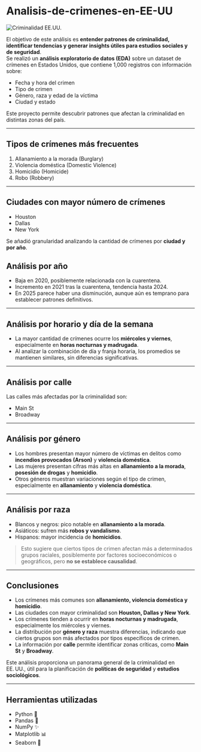 # Analisis-de-crimenes-en-EE-UU
<img src="https://github.com/user-attachments/assets/7a8e5585-faa1-407b-bb3f-c917280128ef" alt="Criminalidad EE.UU." style="max-width:100%; height:auto; display:block; margin:auto;" />

El objetivo de este análisis es **entender patrones de criminalidad, identificar tendencias y generar insights útiles para estudios sociales y de seguridad**.  
Se realizó un **análisis exploratorio de datos (EDA)** sobre un dataset de crímenes en Estados Unidos, que contiene 1,000 registros con información sobre:  
- Fecha y hora del crimen  
- Tipo de crimen  
- Género, raza y edad de la víctima  
- Ciudad y estado  

Este proyecto permite descubrir patrones que afectan la criminalidad en distintas zonas del país.  

---

## Tipos de crímenes más frecuentes
1. Allanamiento a la morada (Burglary)  
2. Violencia doméstica (Domestic Violence)  
3. Homicidio (Homicide)  
4. Robo (Robbery)  

---

## Ciudades con mayor número de crímenes
- Houston  
- Dallas  
- New York  

Se añadió granularidad analizando la cantidad de crímenes por **ciudad y por año**.  

## Análisis por año
- Baja en 2020, posiblemente relacionada con la cuarentena.  
- Incremento en 2021 tras la cuarentena, tendencia hasta 2024.  
- En 2025 parece haber una disminución, aunque aún es temprano para establecer patrones definitivos.  

---

## Análisis por horario y día de la semana
- La mayor cantidad de crímenes ocurre los **miércoles y viernes**, especialmente en **horas nocturnas y madrugada**.  
- Al analizar la combinación de día y franja horaria, los promedios se mantienen similares, sin diferencias significativas.  

---

## Análisis por calle
Las calles más afectadas por la criminalidad son:  
- Main St  
- Broadway  

---

## Análisis por género
- Los hombres presentan mayor número de víctimas en delitos como **incendios provocados (Arson)** y **violencia doméstica**.  
- Las mujeres presentan cifras más altas en **allanamiento a la morada**, **posesión de drogas** y **homicidio**.  
- Otros géneros muestran variaciones según el tipo de crimen, especialmente en **allanamiento** y **violencia doméstica**.  

---

## Análisis por raza
- Blancos y negros: pico notable en **allanamiento a la morada**.  
- Asiáticos: sufren más **robos y vandalismo**.  
- Hispanos: mayor incidencia de **homicidios**.  

> Esto sugiere que ciertos tipos de crimen afectan más a determinados grupos raciales, posiblemente por factores socioeconómicos o geográficos, pero **no se establece causalidad**.  

---

## Conclusiones
- Los crímenes más comunes son **allanamiento, violencia doméstica y homicidio**.  
- Las ciudades con mayor criminalidad son **Houston, Dallas y New York**.  
- Los crímenes tienden a ocurrir en **horas nocturnas y madrugada**, especialmente los miércoles y viernes.  
- La distribución por **género y raza** muestra diferencias, indicando que ciertos grupos son más afectados por tipos específicos de crimen.  
- La información por **calle** permite identificar zonas críticas, como **Main St** y **Broadway**.  

Este análisis proporciona un panorama general de la criminalidad en EE. UU., útil para la planificación de **políticas de seguridad** y **estudios sociológicos**.  

---

## Herramientas utilizadas
- Python 🐍  
- Pandas 🐼  
- NumPy ✨  
- Matplotlib 📊  
- Seaborn 🎨  
